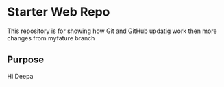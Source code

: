 # Starter Web Repo

This repository is for showing how Git and GitHub updatig work
then more changes from myfature branch
## Purpose

Hi Deepa